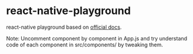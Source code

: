 # react-native-playground
react-native playground based on [official docs](http://facebook.github.io/react-native/docs/tutorial.html).

Note: Uncomment component by component in App.js and try understand code of each component in src/components/ by tweaking them.
